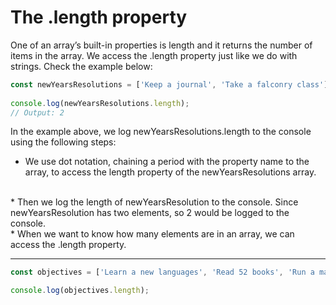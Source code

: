 # The .length property

One of an array’s built-in properties is length and it returns the number of items in the array. We access the .length property just like we do with strings. Check the example below:

```js
const newYearsResolutions = ['Keep a journal', 'Take a falconry class'];
 
console.log(newYearsResolutions.length);
// Output: 2
```

In the example above, we log newYearsResolutions.length to the console using the following steps:

* We use dot notation, chaining a period with the property name to the array, to access the length property of the newYearsResolutions array.
<br>
* Then we log the length of newYearsResolution to the console.
Since newYearsResolution has two elements, so 2 would be logged to the console.
<br>
* When we want to know how many elements are in an array, we can access the .length property.

***

```js
const objectives = ['Learn a new languages', 'Read 52 books', 'Run a marathon'];

console.log(objectives.length);
```
